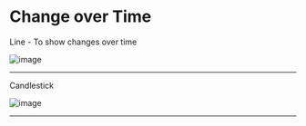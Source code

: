 # Change over Time

Line - To show changes over time

![image](https://github.com/avatorl/Deneb-Vega-Templates/assets/59934292/606673cf-3821-4cd7-a3a9-e0560eebf041)

---

Candlestick

![image](https://github.com/avatorl/Deneb-Vega-Templates/assets/59934292/089b3ddc-10b1-426f-8606-e83f772a066c)

---

